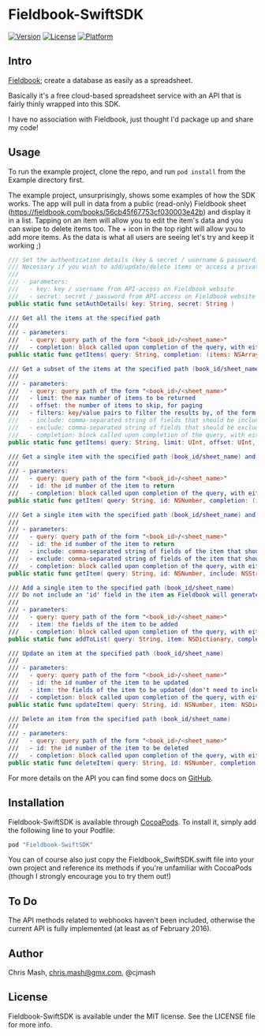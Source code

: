 # Fieldbook-SwiftSDK

[![Version](https://img.shields.io/cocoapods/v/Fieldbook-SwiftSDK.svg?style=flat)](http://cocoapods.org/pods/Fieldbook-SwiftSDK)
[![License](https://img.shields.io/cocoapods/l/Fieldbook-SwiftSDK.svg?style=flat)](http://cocoapods.org/pods/Fieldbook-SwiftSDK)
[![Platform](https://img.shields.io/cocoapods/p/Fieldbook-SwiftSDK.svg?style=flat)](http://cocoapods.org/pods/Fieldbook-SwiftSDK)

## Intro

[Fieldbook](http://fieldbook.com); create a database as easily as a spreadsheet.

Basically it's a free cloud-based spreadsheet service with an API that is fairly thinly wrapped into this SDK.

I have no association with Fieldbook, just thought I'd package up and share my code!

## Usage

To run the example project, clone the repo, and run `pod install` from the Example directory first.

The example project, unsurprisingly, shows some examples of how the SDK works. The app will pull in data from a public (read-only) Fieldbook sheet (https://fieldbook.com/books/56cb45f67753cf030003e42b) and display it in a list. Tapping on an item will allow you to edit the item's data and you can swipe to delete items too. The + icon in the top right will allow you to add more items. As the data is what all users are seeing let's try and keep it working ;)

```swift
/// Set the authentication details (key & secret / username & password)
/// Necessary if you wish to add/update/delete items or access a private book
///
/// - parameters:
///   - key: key / username from API-access on Fieldbook website
///   - secret: secret / password from API-access on Fieldbook website
public static func setAuthDetails( key: String, secret: String )

/// Get all the items at the specified path
///
/// - parameters:
///   - query: query path of the form "<book_id>/<sheet_name>"
///   - completion: block called upon completion of the query, with either an array of items or an error
public static func getItems( query: String, completion: (items: NSArray?, error: NSError?) -> Void )

/// Get a subset of the items at the specified path (book_id/sheet_name)
///
/// - parameters:
///   - query: query path of the form "<book_id>/<sheet_name>"
///   - limit: the max number of items to be returned
///   - offset: the number of items to skip, for paging
///   - filters: key/value pairs to filter the results by, of the form "name=amy". Case-sensitive.
///   - include: comma-separated string of fields that should be included in the returned items. Set to nil to get everything
///   - exclude: comma-separated string of fields that should be excluded in the returned items. Set to nil to get everything
///   - completion: block called upon completion of the query, with either an array of items or an error and a flag specifying whethere there are more items that can be requested
public static func getItems( query: String, limit: UInt, offset: UInt, filters: NSArray?, include: String?, exclude: String?, completion: (items: NSArray?, more: Bool, error: NSError?) -> Void )

/// Get a single item with the specified path (book_id/sheet_name) and id
///
/// - parameters:
///   - query: query path of the form "<book_id>/<sheet_name>"
///   - id: the id number of the item to return
///   - completion: block called upon completion of the query, with either the item or an error
public static func getItem( query: String, id: NSNumber, completion: (item: NSDictionary?, error: NSError?) -> Void )

/// Get a single item with the specified path (book_id/sheet_name) and id
///
/// - parameters:
///   - query: query path of the form "<book_id>/<sheet_name>"
///   - id: the id number of the item to return
///   - include: comma-separated string of fields of the item that should be included. Set to nil to get everything
///   - exclude: comma-separated string of fields of the item that should be excluded. Set to nil to get everything
///   - completion: block called upon completion of the query, with either the item or an error
public static func getItem( query: String, id: NSNumber, include: NSString?, exclude: NSString?, completion: (item: NSDictionary?, error: NSError?) -> Void )

/// Add a single item to the specified path (book_id/sheet_name)
/// Do not include an 'id' field in the item as Fieldbook will generate that itself (your sheet should NOT have an 'id' column as it will cause a clash)
///
/// - parameters:
///   - query: query path of the form "<book_id>/<sheet_name>"
///   - item: the fields of the item to be added
///   - completion: block called upon completion of the query, with either the newly added item or an error
public static func addToList( query: String, item: NSDictionary, completion: (item: NSDictionary?, error: NSError?) -> Void )

/// Update an item at the specified path (book_id/sheet_name)
///
/// - parameters:
///   - query: query path of the form "<book_id>/<sheet_name>"
///   - id: the id number of the item to be updated
///   - item: the fields of the item to be updated (don't need to include fileds that don't need to change)
///   - completion: block called upon completion of the query, with either the newly updated item or an error
public static func updateItem( query: String, id: NSNumber, item: NSDictionary, completion: (item: NSDictionary?, error: NSError?) -> Void )

/// Delete an item from the specified path (book_id/sheet_name)
///
/// - parameters:
///   - query: query path of the form "<book_id>/<sheet_name>"
///   - id: the id number of the item to be deleted
///   - completion: block called upon completion of the query, with either nil or an error
public static func deleteItem( query: String, id: NSNumber, completion: (error: NSError?) -> Void )
```

For more details on the API you can find some docs on [GitHub](https://github.com/fieldbook/api-docs).

## Installation

Fieldbook-SwiftSDK is available through [CocoaPods](http://cocoapods.org). To install
it, simply add the following line to your Podfile:

```ruby
pod "Fieldbook-SwiftSDK"
```

You can of course also just copy the Fieldbook_SwiftSDK.swift file into your own project and reference its methods if you're unfamiliar with CocoaPods (though I strongly encourage you to try them out!)

## To Do

The API methods related to webhooks haven't been included, otherwise the current API is fully implemented (at least as of February 2016).

## Author

Chris Mash, chris.mash@gmx.com, @cjmash

## License

Fieldbook-SwiftSDK is available under the MIT license. See the LICENSE file for more info.
